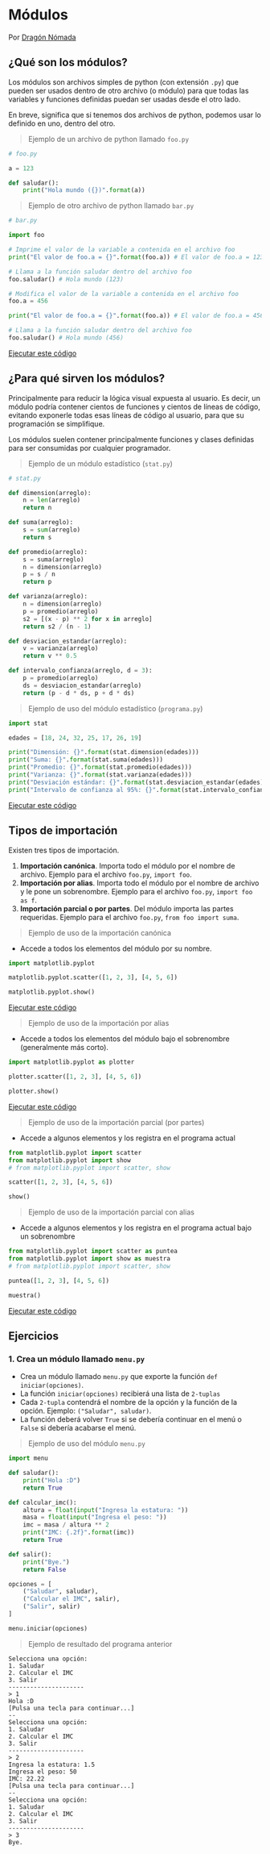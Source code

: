 # Módulos

Por [Dragón Nómada](https://dragonnomada.medium.com)

## ¿Qué son los módulos?

Los módulos son archivos simples de python (con extensión `.py`) que pueden ser usados dentro de otro archivo (o módulo) para que todas las variables y funciones definidas puedan ser usadas desde el otro lado.

En breve, significa que si tenemos dos archivos de python, podemos usar lo definido en uno, dentro del otro.

> Ejemplo de un archivo de python llamado `foo.py`

```py
# foo.py

a = 123

def saludar():
    print("Hola mundo ({})".format(a))
```

> Ejemplo de otro archivo de python llamado `bar.py`

```py
# bar.py

import foo

# Imprime el valor de la variable a contenida en el archivo foo
print("El valor de foo.a = {}".format(foo.a)) # El valor de foo.a = 123

# Llama a la función saludar dentro del archivo foo
foo.saludar() # Hola mundo (123)

# Modifica el valor de la variable a contenida en el archivo foo
foo.a = 456

print("El valor de foo.a = {}".format(foo.a)) # El valor de foo.a = 456

# Llama a la función saludar dentro del archivo foo
foo.saludar() # Hola mundo (456)
```

[Ejecutar este código](https://replit.com/@DragonNomada/Modulos-I)

## ¿Para qué sirven los módulos?

Principalmente para reducir la lógica visual expuesta al usuario. Es decir, un módulo podría contener cientos de funciones y cientos de líneas de código, evitando exponerle todas esas líneas de código al usuario, para que su programación se simplifique.

Los módulos suelen contener principalmente funciones y clases definidas para ser consumidas por cualquier programador.

> Ejemplo de un módulo estadístico (`stat.py`)

```py
# stat.py

def dimension(arreglo):
    n = len(arreglo)
    return n

def suma(arreglo):
    s = sum(arreglo)
    return s

def promedio(arreglo):
    s = suma(arreglo)
    n = dimension(arreglo)
    p = s / n
    return p

def varianza(arreglo):
    n = dimension(arreglo)
    p = promedio(arreglo)
    s2 = [(x - p) ** 2 for x in arreglo]
    return s2 / (n - 1)

def desviacion_estandar(arreglo):
    v = varianza(arreglo)
    return v ** 0.5

def intervalo_confianza(arreglo, d = 3):
    p = promedio(arreglo)
    ds = desviacion_estandar(arreglo)
    return (p - d * ds, p + d * ds)
```

> Ejemplo de uso del módulo estadístico (`programa.py`)

```py
import stat

edades = [18, 24, 32, 25, 17, 26, 19]

print("Dimensión: {}".format(stat.dimension(edades)))
print("Suma: {}".format(stat.suma(edades)))
print("Promedio: {}".format(stat.promedio(edades)))
print("Varianza: {}".format(stat.varianza(edades)))
print("Desviación estándar: {}".format(stat.desviacion_estandar(edades)))
print("Intervalo de confianza al 95%: {}".format(stat.intervalo_confianza(edades)))
```

[Ejecutar este código](https://replit.com/@DragonNomada/estadistica-v1)

## Tipos de importación

Existen tres tipos de importación.

1. **Importación canónica**. Importa todo el módulo por el nombre de archivo. Ejemplo para el archivo `foo.py`, `import foo`.
2. **Importación por alias**. Importa todo el módulo por el nombre de archivo y le pone un sobrenombre. Ejemplo para el archivo `foo.py`, `import foo as f`.
3. **Importación parcial o por partes**. Del módulo importa las partes requeridas. Ejemplo para el archivo `foo.py`, `from foo import suma`.

> Ejemplo de uso de la importación canónica

* Accede a todos los elementos del módulo por su nombre.

```py
import matplotlib.pyplot

matplotlib.pyplot.scatter([1, 2, 3], [4, 5, 6])

matplotlib.pyplot.show()
```

[Ejecutar este código](https://replit.com/@DragonNomada/Modulos-II#main.py)

> Ejemplo de uso de la importación por alias

* Accede a todos los elementos del módulo bajo el sobrenombre (generalmente más corto).

```py
import matplotlib.pyplot as plotter

plotter.scatter([1, 2, 3], [4, 5, 6])

plotter.show()
```

[Ejecutar este código](https://replit.com/@DragonNomada/Modulos-III#main.py)

> Ejemplo de uso de la importación parcial (por partes)

* Accede a algunos elementos y los registra en el programa actual

```py
from matplotlib.pyplot import scatter
from matplotlib.pyplot import show
# from matplotlib.pyplot import scatter, show

scatter([1, 2, 3], [4, 5, 6])

show()
```

> Ejemplo de uso de la importación parcial con alias

* Accede a algunos elementos y los registra en el programa actual bajo un sobrenombre

```py
from matplotlib.pyplot import scatter as puntea
from matplotlib.pyplot import show as muestra
# from matplotlib.pyplot import scatter, show

puntea([1, 2, 3], [4, 5, 6])

muestra()
```

[Ejecutar este código](https://replit.com/@DragonNomada/Modulos-V#main.py)

## Ejercicios

### 1. Crea un módulo llamado `menu.py`

* Crea un módulo llamado `menu.py` que exporte la función `def iniciar(opciones)`.
* La función `iniciar(opciones)` recibierá una lista de `2-tuplas`
* Cada `2-tupla` contendrá el nombre de la opción y la función de la opción. Ejemplo: `("Saludar", saludar)`.
* La función deberá volver `True` si se debería continuar en el menú o `False` si debería acabarse el menú.

> Ejemplo de uso del módulo `menu.py`

```py
import menu

def saludar():
    print("Hola :D")
    return True

def calcular_imc():
    altura = float(input("Ingresa la estatura: "))
    masa = float(input("Ingresa el peso: "))
    imc = masa / altura ** 2
    print("IMC: {.2f}".format(imc))
    return True

def salir():
    print("Bye.")
    return False

opciones = [
    ("Saludar", saludar),
    ("Calcular el IMC", salir),
    ("Salir", salir)
]

menu.iniciar(opciones)
```

> Ejemplo de resultado del programa anterior

```text
Selecciona una opción:
1. Saludar
2. Calcular el IMC
3. Salir
---------------------
> 1
Hola :D
[Pulsa una tecla para continuar...]
--
Selecciona una opción:
1. Saludar
2. Calcular el IMC
3. Salir
---------------------
> 2
Ingresa la estatura: 1.5
Ingresa el peso: 50
IMC: 22.22
[Pulsa una tecla para continuar...]
--
Selecciona una opción:
1. Saludar
2. Calcular el IMC
3. Salir
---------------------
> 3
Bye.
```
